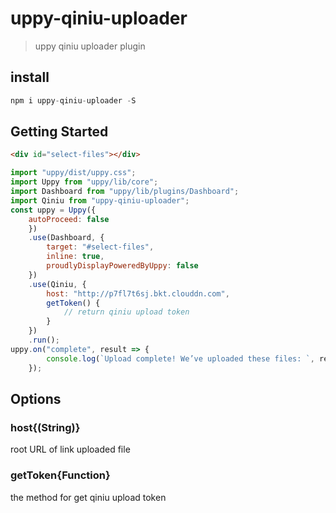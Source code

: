 # uppy-qiniu-uploader
> uppy qiniu uploader plugin

## install
```js
npm i uppy-qiniu-uploader -S
```

## Getting Started
```html
<div id="select-files"></div>
```
```js
import "uppy/dist/uppy.css";
import Uppy from "uppy/lib/core";
import Dashboard from "uppy/lib/plugins/Dashboard";
import Qiniu from "uppy-qiniu-uploader";
const uppy = Uppy({
    autoProceed: false
    })
    .use(Dashboard, {
        target: "#select-files",
        inline: true,
        proudlyDisplayPoweredByUppy: false
    })
    .use(Qiniu, {
        host: "http://p7fl7t6sj.bkt.clouddn.com",
        getToken() {
            // return qiniu upload token
        }
    })
    .run();
uppy.on("complete", result => {
        console.log(`Upload complete! We’ve uploaded these files: `, result);
    });
```

## Options
### host{(String)}

root URL of link uploaded file 
### getToken{Function}
the method for get qiniu upload token
